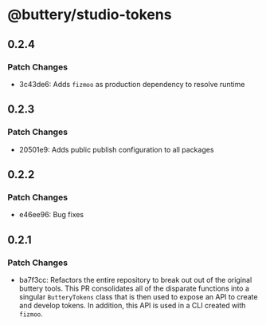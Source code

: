 # @buttery/studio-tokens

## 0.2.4

### Patch Changes

- 3c43de6: Adds `fizmoo` as production dependency to resolve runtime

## 0.2.3

### Patch Changes

- 20501e9: Adds public publish configuration to all packages

## 0.2.2

### Patch Changes

- e46ee96: Bug fixes

## 0.2.1

### Patch Changes

- ba7f3cc: Refactors the entire repository to break out out of the original buttery tools. This PR consolidates all of the disparate functions into a singular `ButteryTokens` class that is then used to expose an API to create and develop tokens. In addition, this API is used in a CLI created with `fizmoo`.
